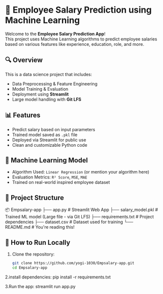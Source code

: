 # 💼 Employee Salary Prediction using Machine Learning

Welcome to the **Employee Salary Prediction App**!  
This project uses Machine Learning algorithms to predict employee salaries based on various features like experience, education, role, and more.

## 🔍 Overview

This is a data science project that includes:
- Data Preprocessing & Feature Engineering
- Model Training & Evaluation
- Deployment using **Streamlit**
- Large model handling with **Git LFS**

## 📊 Features

- Predict salary based on input parameters
- Trained model saved as `.pkl` file
- Deployed via Streamlit for public use
- Clean and customizable Python code

## 🧠 Machine Learning Model

- Algorithm Used: `Linear Regression` (or mention your algorithm here)
- Evaluation Metrics: `R² Score`, `MSE`, `MAE`
- Trained on real-world inspired employee dataset

## 📁 Project Structure
📦 Empsalary-app
├── app.py # Streamlit Web App
├── salary_model.pkl # Trained ML model (Large file - via Git LFS)
├── requirements.txt # Project dependencies
├── dataset.csv # Dataset used for training
└── README.md # You're reading this!


## 🚀 How to Run Locally

1. Clone the repository:
   ```bash
   git clone https://github.com/yogi-1030/Empsalary-app.git
   cd Empsalary-app

2.install dependencies:
pip install -r requirements.txt

3.Run the app:
streamlit run app.py

